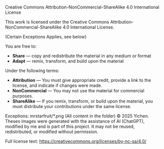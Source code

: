 Creative Commons Attribution-NonCommercial-ShareAlike 4.0 International License

This work is licensed under the Creative Commons Attribution-NonCommercial-ShareAlike 4.0 International License.

(Certain Exceptions Applies, see below)

You are free to:
- **Share** — copy and redistribute the material in any medium or format
- **Adapt** — remix, transform, and build upon the material

Under the following terms:
- **Attribution** — You must give appropriate credit, provide a link to the license, and indicate if changes were made.
- **NonCommercial** — You may not use the material for commercial purposes.
- **ShareAlike** — If you remix, transform, or build upon the material, you must distribute your contributions under the same license.

Exceptions:
mrstarfruit/*.png (All content in the folder) © 2025 Yichen. Theses images were generated with the assistance of AI (ChatGPT), modified by me and is part of this project. It may not be reused, redistributed, or modified without permission.

Full license text: https://creativecommons.org/licenses/by-nc-sa/4.0/

